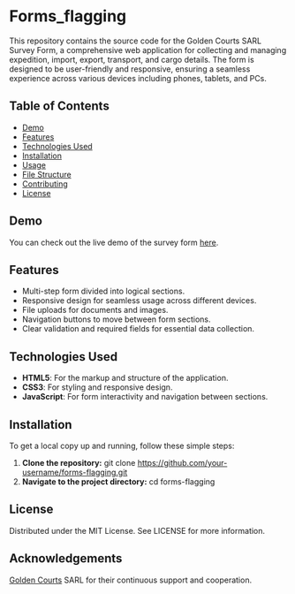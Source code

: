 # Forms_flagging
This repository contains the source code for the Golden Courts SARL Survey Form, a comprehensive web application for collecting and managing expedition, import, export, transport, and cargo details. The form is designed to be user-friendly and responsive, ensuring a seamless experience across various devices including phones, tablets, and PCs.

## Table of Contents
- [Demo](#demo)
- [Features](#features)
- [Technologies Used](#technologies-used)
- [Installation](#installation)
- [Usage](#usage)
- [File Structure](#file-structure)
- [Contributing](#contributing)
- [License](#license)
## Demo
You can check out the live demo of the survey form [here](https://donmohaa1.github.io/Forms_flagging).

## Features
- Multi-step form divided into logical sections.
- Responsive design for seamless usage across different devices.
- File uploads for documents and images.
- Navigation buttons to move between form sections.
- Clear validation and required fields for essential data collection.
## Technologies Used
- **HTML5**: For the markup and structure of the application.
- **CSS3**: For styling and responsive design.
- **JavaScript**: For form interactivity and navigation between sections.
## Installation
To get a local copy up and running, follow these simple steps:

1. **Clone the repository:**
   git clone https://github.com/your-username/forms-flagging.git
2. **Navigate to the project directory:**
   cd forms-flagging
## License
Distributed under the MIT License. See LICENSE for more information.
## Acknowledgements
[Golden Courts](https://www.goldencourtsafrica.com/) SARL for their continuous support and cooperation.
